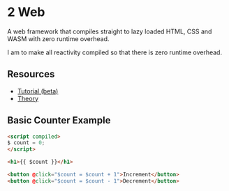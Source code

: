 # 2 Web

A web framework that compiles straight to lazy loaded HTML, CSS and WASM with
zero runtime overhead.

I am to make all reactivity compiled so that there is zero runtime overhead.

## Resources

- [Tutorial (beta)](./docs/tutorial.md)
- [Theory](./docs/theory.md)

## Basic Counter Example

```html
<script compiled>
$ count = 0;
</script>

<h1>{{ $count }}</h1>

<button @click="$count = $count + 1">Increment</button>
<button @click="$count = $count - 1">Decrement</button>
```
